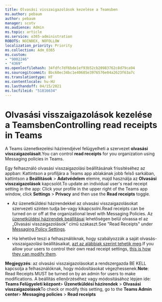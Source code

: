 ```yaml
---
title: Olvasási visszaigazolások kezelése a Teamsben
ms.author: pebaum
author: pebaum
manager: scotv
ms.audience: Admin
ms.topic: article
ms.service: o365-administration
ROBOTS: NOINDEX, NOFOLLOW
localization_priority: Priority
ms.collection: Adm_O365
ms.custom:
- "9002246"
- "4369"
ms.openlocfilehash: 34fdfc7df6bde1ef93b52cb20983762c8d79ca94
ms.sourcegitcommit: 8bc60ec34bc1e40685e3976576e04a2623f63a7c
ms.translationtype: HT
ms.contentlocale: hu-HU
ms.lasthandoff: 04/15/2021
ms.locfileid: "51816634"
---
```

# <a name="controlling-read-receipts-in-teams"></a><span data-ttu-id="959ac-102">Olvasási visszaigazolások kezelése a Teamsben</span><span class="sxs-lookup"><span data-stu-id="959ac-102">Controlling read receipts in Teams</span></span>

<span data-ttu-id="959ac-103">A Teams üzenetkezelési házirendjével felügyelheti a szervezet **olvasási visszaigazolásait**.</span><span class="sxs-lookup"><span data-stu-id="959ac-103">You can control **read receipts** for you organization using Messaging policies in Teams.</span></span>

<span data-ttu-id="959ac-104">Egy felhasználó olvasási visszaigazolási beállításának frissítéséhez az appban: Kattintson a profiljára a Teams app ablakának jobb felső sarkában, kattintson a **Beállítások** > **Adatvédelem** elemre, majd használja az **Olvasási visszaigazolások** kapcsolót.</span><span class="sxs-lookup"><span data-stu-id="959ac-104">To update an individual user's read receipt setting in the app: Click your profile in the upper right of the Teams app window, click **Settings** > **Privacy** and then use the **Read receipts** toggle.</span></span>

- <span data-ttu-id="959ac-105">Az üzenetküldési házirendekkel az olvasási visszaigazolásokat szervezeti szinten tudja be-vagy kikapcsolni.</span><span class="sxs-lookup"><span data-stu-id="959ac-105">Read receipts can be turned on or off at the organizational level with Messaging Policies.</span></span> <span data-ttu-id="959ac-106">Az [üzenetküldési házirendek beállításai](https://docs.microsoft.com/microsoftteams/messaging-policies-in-teams#messaging-policy-settings) lehetőségen belül olvassa el az „Olvasási visszaigazolások“ című szakaszt.</span><span class="sxs-lookup"><span data-stu-id="959ac-106">See "Read Receipts" under [Messaging Policy Settings](https://docs.microsoft.com/microsoftteams/messaging-policies-in-teams#messaging-policy-settings).</span></span>

- <span data-ttu-id="959ac-107">Ha lehetővé teszi a felhasználóknak, hogy szabályozzák a saját olvasás-visszaigazolási beállításaikat, [ azt az alábbiak szerint tehetik meg](https://docs.microsoft.com/microsoftteams/messaging-policies-in-teams#messaging-policy-settings).</span><span class="sxs-lookup"><span data-stu-id="959ac-107">If you allow your users to control their own read receipt settings, [this is how they can modify them](https://docs.microsoft.com/microsoftteams/messaging-policies-in-teams#messaging-policy-settings).</span></span> 

<span data-ttu-id="959ac-108">**Megjegyzés**: az olvasási visszaigazolásokat a rendszergazda BE KELL kapcsolja a felhasználóknak, hogy módosításokat végezhessenek.</span><span class="sxs-lookup"><span data-stu-id="959ac-108">**Note**: Read Receipts MUST be turned on by an admin for users to make modifications.</span></span> <span data-ttu-id="959ac-109">A beállítás ellenőrzéséhez vagy módosításához lépjen ide: **Teams Felügyeleti központ**> **Üzenetküldési házirendek** > **Olvasási visszaigazolások**</span><span class="sxs-lookup"><span data-stu-id="959ac-109">To check or modify this setting, go to the **Teams Admin center**> **Messaging policies** > **Read receipts**</span></span>

